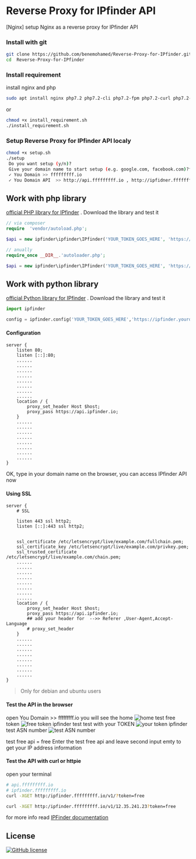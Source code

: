 # Reverse Proxy for IPfinder API
[Nginx] setup Nginx as a reverse proxy for IPfinder API

### Install with  git
```bash
git clone https://github.com/benemohamed/Reverse-Proxy-for-IPfinder.git
cd  Reverse-Proxy-for-IPfinder
```

### Install requirement
install nginx and php
```bash
sudo apt install nginx php7.2 php7.2-cli php7.2-fpm php7.2-curl php7.2-zip php7.2-xml php7.2-mbstring
```
or
```bash
chmod +x install_requirement.sh
./install_requirement.sh
```

### Setup Reverse Proxy for IPfinder API localy

```bash
chmod +x setup.sh
./setup
 Do you want setup (y/n)?
 Give your domain name to start setup (e.g. google.com, facebook.com)?fffffffff.io
 ✓ You Domain >> fffffffff.io
 ✓ You Domain API  >> http://api.fffffffff.io , http://ipfidner.fffffffff.io

```

## Work with php library
[official PHP library for IPfinder](https://github.com/ipfinder-io/ip-finder-php) .
Download the library and test it

```php
// via composer
require  'vendor/autoload.php';

$api = new ipfinder\ipfinder\IPfinder('YOUR_TOKEN_GOES_HERE', 'https://ipfinder.yourdomain.com');

// anually
require_once __DIR__.'autoloader.php';

$api = new ipfinder\ipfinder\IPfinder('YOUR_TOKEN_GOES_HERE', 'https://ipfinder.yourdomain.com');

```

## Work with python library
[official Python library for IPfinder](https://github.com/ipfinder-io/ip-finder-python) .
Download the library and test it

```python
import ipfinder

config = ipfinder.config('YOUR_TOKEN_GOES_HERE','https://ipfinder.yourdomain.com')
```

#### Configuration

```nginx
server {
    listen 80;
    listen [::]:80;
    ......
    ......
    ......
    ......
    ......
    ......
    ......
    ......
    location / {
        proxy_set_header Host $host;
        proxy_pass https://api.ipfinder.io;
    }
    ......
    ......
    ......
    ......
    ......
    ......
    ......
    ......
}

```
OK, type in your domain name on the browser, you can access IPfinder API now


#### Using SSL
```nginx
server {
    # SSL

    listen 443 ssl http2;
    listen [::]:443 ssl http2;


    ssl_certificate /etc/letsencrypt/live/example.com/fullchain.pem;
    ssl_certificate_key /etc/letsencrypt/live/example.com/privkey.pem;
    ssl_trusted_certificate /etc/letsencrypt/live/example.com/chain.pem;
    ......
    ......
    ......
    ......
    ......
    ......
    ......
    ......
    location / {
        proxy_set_header Host $host;
        proxy_pass https://api.ipfinder.io;
        ## add your header for  -->> Referer ,User-Agent,Accept-Language
        # proxy_set_header
    }
    ......
    ......
    ......
    ......
    ......
    ......
    ......
    ......
}
```
> Only for debian and ubuntu users

#### Test the API in the browser
open You Domain >> fffffffff.io
you will see the home
![home](https://i.imgur.com/GmzUrAy.png)
test free token
![free token ipfinder](https://i.imgur.com/4PHwBRQ.png)
test test with your TOKEN
![your token ipfinder](https://i.imgur.com/vsNAIBm.png)
test ASN number
![test ASN number](https://i.imgur.com/5pQKSFc.png)

test free api = free
Enter the test free api and leave second input emty to get your IP address information



#### Test the API with curl or httpie
open your terminal

```bash
# api.fffffffff.io
# ipfinder.fffffffff.io
curl -XGET http:/ipfinder.fffffffff.io/v1/?token=free

curl -XGET http:/ipfinder.fffffffff.io/v1/12.35.241.23?token=free

```

for more info read [IPFinder documentation](https://ipfinder.io/docs/#getting-started)


License
----

[![GitHub license](https://img.shields.io/github/license/benemohamed/Reverse-Proxy-for-IPfinder.svg)](https://github.com/benemohamed/Reverse-Proxy-for-IPfinder/blob/master/LICENSE)
